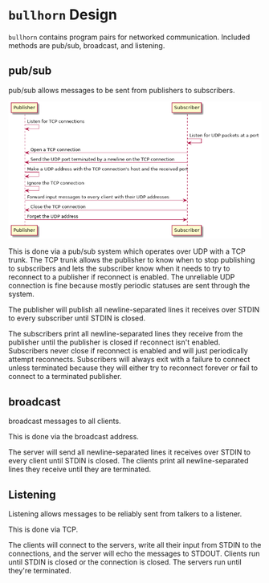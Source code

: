 # `bullhorn` Design

`bullhorn` contains program pairs for networked communication. Included methods
are pub/sub, broadcast, and listening.

## pub/sub

pub/sub allows messages to be sent from publishers to subscribers.

![Sequence Diagram](sequence.png)

This is done via a pub/sub system which operates over UDP with a TCP trunk. The
TCP trunk allows the publisher to know when to stop publishing to subscribers
and lets the subscriber know when it needs to try to reconnect to a publisher if
reconnect is enabled. The unreliable UDP connection is fine because mostly
periodic statuses are sent through the system.

The publisher will publish all newline-separated lines it receives over STDIN to
every subscriber until STDIN is closed.

The subscribers print all newline-separated lines they receive from the
publisher until the publisher is closed if reconnect isn't enabled. Subscribers
never close if reconnect is enabled and will just periodically attempt
reconnects. Subscribers will always exit with a failure to connect
unless terminated because they will either try to reconnect forever or fail to
connect to a terminated publisher.

## broadcast

broadcast messages to all clients.

This is done via the broadcast address.

The server will send all newline-separated lines it receives over STDIN to every
client until STDIN is closed. The clients print all newline-separated lines they
receive until they are terminated.

## Listening

Listening allows messages to be reliably sent from talkers to a listener.

This is done via TCP.

The clients will connect to the servers, write all their input from STDIN to the
connections, and the server will echo the messages to STDOUT. Clients run until
STDIN is closed or the connection is closed. The servers run until they're
terminated.
